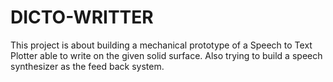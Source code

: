 # DICTO-WRITTER
This project is about building a mechanical prototype of a Speech to Text Plotter able to write on the given solid surface. Also trying to build a speech synthesizer as the feed back system. 


